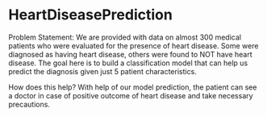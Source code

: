 # HeartDiseasePrediction
Problem Statement:
We are provided with data on almost 300 medical patients who were evaluated for the presence of heart disease. Some were diagnosed as having heart disease, others were found to NOT have heart disease. The goal here is to build a classification model that can help us predict the diagnosis given just 5 patient characteristics.

How does this help?
With help of our model prediction, the patient can see a doctor in case of positive outcome of heart disease and take necessary precautions.
